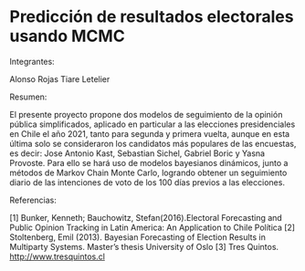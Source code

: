 # Predicción de resultados electorales usando MCMC

Integrantes:

Alonso Rojas
Tiare Letelier

Resumen:

El presente proyecto propone dos modelos de seguimiento de la opinión pública simplificados, aplicado en particular a las elecciones presidenciales en Chile el año 2021, tanto para segunda y primera vuelta, aunque en esta última solo se consideraron los candidatos más populares de las encuestas, es decir: Jose Antonio Kast, Sebastian Sichel, Gabriel Boric y Yasna Provoste. Para ello se hará uso de modelos bayesianos dinámicos, junto a métodos de Markov Chain Monte Carlo, logrando obtener un seguimiento diario de las intenciones de voto de los 100 días previos a las elecciones.

Referencias:

[1] Bunker, Kenneth; Bauchowitz, Stefan(2016).Electoral Forecasting and Public Opinion Tracking in Latin America: An Application to Chile Política
[2] Stoltenberg, Emil (2013). Bayesian Forecasting of Election Results in Multiparty Systems. Master’s thesis University of Oslo
[3] Tres Quintos. http://www.tresquintos.cl

